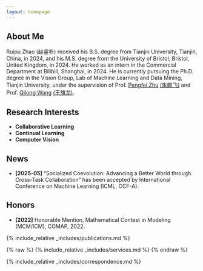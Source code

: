 ```yaml
---
layout: homepage
---
```


## About Me

Ruipu Zhao (赵睿朴) received his B.S. degree from Tianjin University, Tianjin, China, in 2024, and his M.S. degree from the University of Bristol, Bristol, United Kingdom, in 2024. He worked as an intern in the Commercial Department at Bilibili, Shanghai, in 2024. He is currently pursuing the Ph.D. degree in the Vision Group,  Lab of Machine Learning and Data Mining, Tianjin University, under the supervision of Prof. [Pengfei Zhu](https://scholar.google.com.hk/citations?user=iS27HZ8AAAAJ&hl=zh-CN) [(朱鹏飞)](http://aiskyeye.com/) and Prof. [Qilong Wang](https://scholar.google.com/citations?user=qdPVJN0AAAAJ&hl=zh-CN) [(王旗龙)](https://csqlwang.github.io/homepage/).

## Research Interests

- **Collaborative Learning** 
- **Continual Learning** 
- **Computer Vision**

## News

- **[2025-05]** “Socialized Coevolution: Advancing a Better World through Cross-Task Collaboration” has been accepted by International Conference on Machine Learning (ICML, CCF-A).

## Honors

- **[2022]** Honorable Mention, Mathematical Contest in Modeling (MCM/ICM), COMAP, 2022.

{% include_relative _includes/publications.md %}

{% raw %}
{% include_relative _includes/services.md %}
{% endraw %}

{% include_relative _includes/correspondence.md %}
